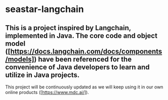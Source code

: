 # seastar-langchain

## This is a project inspired by Langchain, implemented in Java. The core code and object model ([https://docs.langchain.com/docs/components/models]) have been referenced for the convenience of Java developers to learn and utilize in Java projects.

This project will be continuously updated as we will keep using it in our own online products ([https://www.mdc.ai/]).

